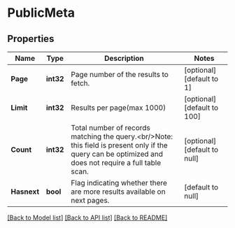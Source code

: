 # PublicMeta

## Properties
Name | Type | Description | Notes
------------ | ------------- | ------------- | -------------
**Page** | **int32** | Page number of the results to fetch. | [optional] [default to 1]
**Limit** | **int32** | Results per page(max 1000) | [optional] [default to 100]
**Count** | **int32** | Total number of records matching the query.&lt;br/&gt;Note: this field is present only if the query can be optimized and does not require a full table scan. | [optional] [default to null]
**Hasnext** | **bool** | Flag indicating whether there are more results available on next pages. | [default to null]

[[Back to Model list]](../README.md#documentation-for-models) [[Back to API list]](../README.md#documentation-for-api-endpoints) [[Back to README]](../README.md)

